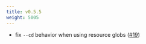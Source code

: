 ```yaml
---
title: v0.5.5
weight: 5005
---
```


 * fix `--cd` behavior when using resource globs ([#19](https://github.com/dpb587/gget/issues/19))
